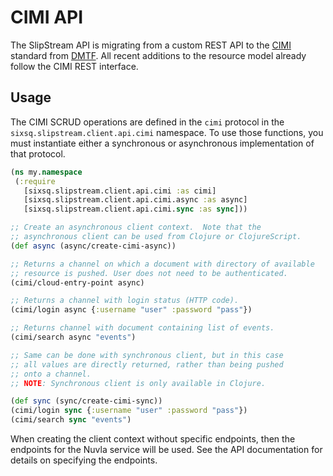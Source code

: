 # CIMI API

The SlipStream API is migrating from a custom REST API to the
[CIMI](https://www.dmtf.org/standards/cloud) standard from
[DMTF](http://dmtf.org).  All recent additions to the resource model
already follow the CIMI REST interface.

## Usage

The CIMI SCRUD operations are defined in the `cimi` protocol in the
`sixsq.slipstream.client.api.cimi` namespace.  To use those functions,
you must instantiate either a synchronous or asynchronous
implementation of that protocol.

```clojure
(ns my.namespace
 (:require
   [sixsq.slipstream.client.api.cimi :as cimi]
   [sixsq.slipstream.client.api.cimi.async :as async]
   [sixsq.slipstream.client.api.cimi.sync :as sync]))

;; Create an asynchronous client context.  Note that the
;; asynchronous client can be used from Clojure or ClojureScript.
(def async (async/create-cimi-async))

;; Returns a channel on which a document with directory of available
;; resource is pushed. User does not need to be authenticated.
(cimi/cloud-entry-point async)

;; Returns a channel with login status (HTTP code).
(cimi/login async {:username "user" :password "pass"})

;; Returns channel with document containing list of events.
(cimi/search async "events")

;; Same can be done with synchronous client, but in this case
;; all values are directly returned, rather than being pushed
;; onto a channel.
;; NOTE: Synchronous client is only available in Clojure.

(def sync (sync/create-cimi-sync))
(cimi/login sync {:username "user" :password "pass"})
(cimi/search sync "events")
```

When creating the client context without specific endpoints, then
the endpoints for the Nuvla service will be used.  See the API
documentation for details on specifying the endpoints.
